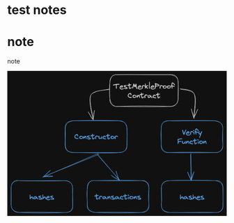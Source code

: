 # test notes

# note

note 

![Untitled](test%20notes%20c570709a04674adfbe7317f45be94443/Untitled.png)